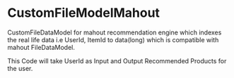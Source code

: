 # CustomFileModelMahout
CustomFileDataModel for mahout recommendation engine which indexes the real life data i.e UserId, ItemId to 
data(long) which is compatible with mahout FileDataModel.

This Code will take UserId as Input and Output Recommended Products for the user.
